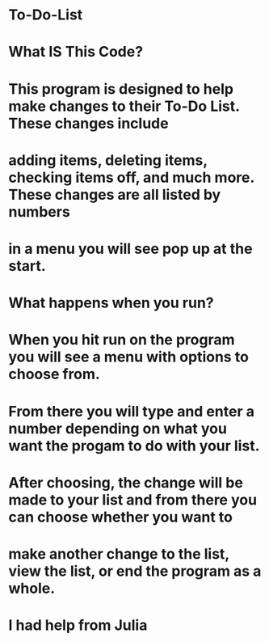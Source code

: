 # To-Do-List
# What IS This Code?
# This program is designed to help make changes to their To-Do List. These changes include
# adding items, deleting items, checking items off, and much more. These changes are all listed by numbers 
# in a menu you will see pop up at the start. 


# What happens when you run?
# When you hit run on the program you will see a menu with options to choose from.
# From there you will type and enter a number depending on what you want the progam to do with your list.
# After choosing, the change will be made to your list and from there you can choose whether you want to 
# make another change to the list, view the list, or end the program as a whole. 

# I had help from Julia
